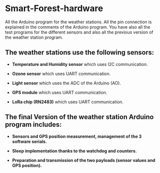 # Smart-Forest-hardware

All the Arduino program for the weather stations. All the pin connection is explained in the comments of the Arduino program. You have also all the test programs for the different sensors and also all the previous version of the weather station program.

## The weather stations use the following sensors:
- **Temperature and Humidity sensor** which uses I2C communication.

- **Ozone sensor** which uses UART communication.

- **Light sensor** which uses the ADC of the Arduino (AO).

- **GPS module** which uses UART communication.

- **LoRa chip (RN2483)** which uses UART communication.


 ## The final Version of the weather station Arduino program includes:
- **Sensors and GPS position measurement, management of the 3 software serials.**

- **Sleep implementation thanks to the watchdog and counters.**

- **Preparation and transmission of the two payloads (sensor values and GPS position).**



